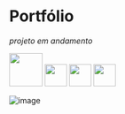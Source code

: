 # Portfólio
*projeto em andamento*

<img src="https://cdn.jsdelivr.net/gh/devicons/devicon@latest/icons/vuejs/vuejs-original-wordmark.svg"  width='60px' /> <img src="https://cdn.jsdelivr.net/gh/devicons/devicon/icons/javascript/javascript-original.svg" width='40px' /> <img src="https://cdn.jsdelivr.net/gh/devicons/devicon/icons/css3/css3-original.svg" width='40px' /> <img src="https://cdn.jsdelivr.net/gh/devicons/devicon/icons/git/git-original.svg" width='40px' />

![image](https://github.com/user-attachments/assets/06f5971f-2da7-4577-be69-78eef86e59c8)
